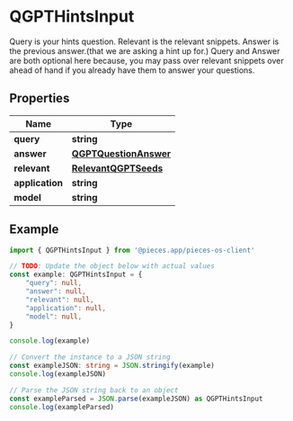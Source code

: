 
# QGPTHintsInput

Query is your hints question. Relevant is the relevant snippets. Answer is the previous answer.(that we are asking a hint up for.)  Query and Answer are both optional here because, you may pass over relevant snippets over ahead of hand if you already have them to answer your questions.

## Properties

Name | Type
------------ | -------------
**query** | **string**
**answer** | [**QGPTQuestionAnswer**](QGPTQuestionAnswer)
**relevant** | [**RelevantQGPTSeeds**](RelevantQGPTSeeds)
**application** | **string**
**model** | **string**

## Example

```typescript
import { QGPTHintsInput } from '@pieces.app/pieces-os-client'

// TODO: Update the object below with actual values
const example: QGPTHintsInput = {
    "query": null,
    "answer": null,
    "relevant": null,
    "application": null,
    "model": null,
}

console.log(example)

// Convert the instance to a JSON string
const exampleJSON: string = JSON.stringify(example)
console.log(exampleJSON)

// Parse the JSON string back to an object
const exampleParsed = JSON.parse(exampleJSON) as QGPTHintsInput
console.log(exampleParsed)
```


